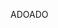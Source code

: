 <span data-ttu-id="0b157-101">ADO</span><span class="sxs-lookup"><span data-stu-id="0b157-101">ADO</span></span>